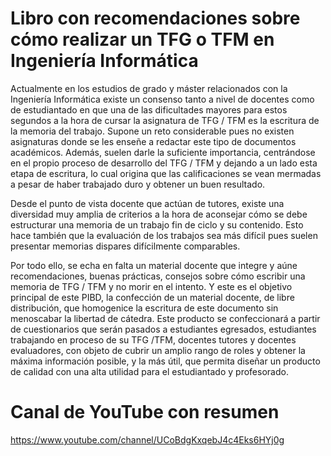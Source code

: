 # Libro con recomendaciones sobre cómo realizar un TFG o TFM en Ingeniería Informática
  Actualmente en los estudios de grado y máster relacionados con la Ingeniería Informática existe un consenso tanto a nivel de docentes como de estudiantado en que una de las dificultades mayores para  estos segundos a la hora de cursar la asignatura de TFG / TFM es la escritura de la memoria del trabajo. Supone un reto considerable pues no existen asignaturas donde se les enseñe a redactar este tipo de documentos académicos. Además, suelen darle la suficiente importancia, centrándose en el propio proceso de desarrollo del TFG / TFM y dejando a un lado esta etapa de escritura, lo cual origina que las calificaciones se vean mermadas a pesar de haber trabajado duro y obtener un buen resultado.

Desde el punto de vista docente que actúan de tutores, existe una diversidad muy amplia de criterios a la hora de aconsejar cómo se debe estructurar una memoria de un trabajo fin de ciclo y su contenido. Esto hace también que la evaluación de los trabajos sea más difícil pues suelen presentar memorias dispares difícilmente comparables. 

Por todo ello, se echa en falta un material docente que integre y aúne recomendaciones, buenas prácticas, consejos sobre cómo escribir una memoria de TFG / TFM y no morir en el intento. Y este es el objetivo principal de este PIBD, la confección de un material docente, de libre distribución, que homogenice la escritura de este documento sin menoscabar la libertad de cátedra. Este producto se confeccionará a partir de cuestionarios que serán pasados a estudiantes egresados, estudiantes trabajando en proceso de su TFG /TFM, docentes tutores y docentes evaluadores, con objeto de cubrir un amplio rango de roles y obtener la máxima información posible, y la más útil, que permita diseñar un producto de calidad con una alta utilidad para el estudiantado y profesorado.

# Canal de YouTube con resumen

https://www.youtube.com/channel/UCoBdgKxqebJ4c4Eks6HYj0g


